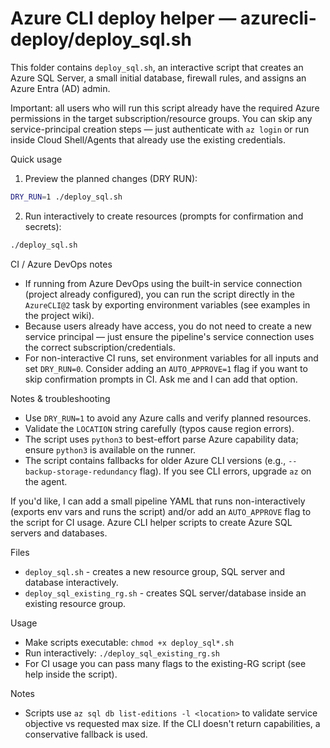# Azure CLI deploy helper — azurecli-deploy/deploy_sql.sh

This folder contains `deploy_sql.sh`, an interactive script that creates an Azure SQL Server, a small initial database, firewall rules, and assigns an Azure Entra (AD) admin.

Important: all users who will run this script already have the required Azure permissions in the target subscription/resource groups. You can skip any service-principal creation steps — just authenticate with `az login` or run inside Cloud Shell/Agents that already use the existing credentials.

Quick usage
1. Preview the planned changes (DRY RUN):
```bash
DRY_RUN=1 ./deploy_sql.sh
```

2. Run interactively to create resources (prompts for confirmation and secrets):
```bash
./deploy_sql.sh
```

CI / Azure DevOps notes
- If running from Azure DevOps using the built-in service connection (project already configured), you can run the script directly in the `AzureCLI@2` task by exporting environment variables (see examples in the project wiki).
- Because users already have access, you do not need to create a new service principal — just ensure the pipeline's service connection uses the correct subscription/credentials.
- For non-interactive CI runs, set environment variables for all inputs and set `DRY_RUN=0`. Consider adding an `AUTO_APPROVE=1` flag if you want to skip confirmation prompts in CI. Ask me and I can add that option.

Notes & troubleshooting
- Use `DRY_RUN=1` to avoid any Azure calls and verify planned resources.
- Validate the `LOCATION` string carefully (typos cause region errors).
- The script uses `python3` to best-effort parse Azure capability data; ensure `python3` is available on the runner.
- The script contains fallbacks for older Azure CLI versions (e.g., `--backup-storage-redundancy` flag). If you see CLI errors, upgrade `az` on the agent.

If you'd like, I can add a small pipeline YAML that runs non-interactively (exports env vars and runs the script) and/or add an `AUTO_APPROVE` flag to the script for CI usage.
Azure CLI helper scripts to create Azure SQL servers and databases.

Files
- `deploy_sql.sh` - creates a new resource group, SQL server and database interactively.
- `deploy_sql_existing_rg.sh` - creates SQL server/database inside an existing resource group.

Usage
- Make scripts executable: `chmod +x deploy_sql*.sh`
- Run interactively: `./deploy_sql_existing_rg.sh`
- For CI usage you can pass many flags to the existing-RG script (see help inside the script).

Notes
- Scripts use `az sql db list-editions -l <location>` to validate service objective vs requested max size. If the CLI doesn't return capabilities, a conservative fallback is used.
